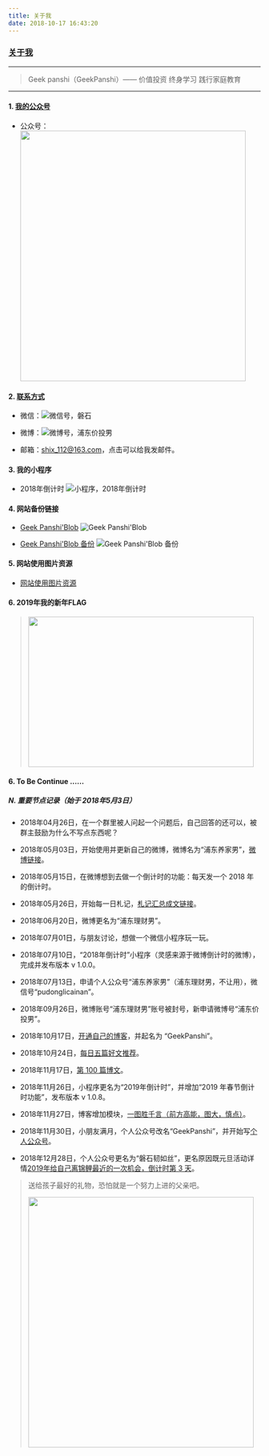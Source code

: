 ```yaml
---
title: 关于我
date: 2018-10-17 16:43:20
---
```


### [关于我](https://mp.weixin.qq.com/s/xxIkfGMFU7BaCeCJtdrtDg)

---
> Geek panshi（GeekPanshi）—— 价值投资 终身学习 践行家庭教育
---

#### 1. [我的公众号](https://mp.weixin.qq.com/s/xxIkfGMFU7BaCeCJtdrtDg)

* 公众号：<img src="https://i.imgur.com/juBKMkS.jpg" width="450" height="500" align=center></img>


#### 2. [联系方式](https://mp.weixin.qq.com/s/xxIkfGMFU7BaCeCJtdrtDg)

* 微信：![微信号，磐石](https://i.imgur.com/dx17wGO.png "微信号，磐石")

* 微博：![微博号，浦东价投男](https://i.imgur.com/Meqtw3h.png "微博号，浦东价投男")

* 邮箱：<a href="mailto:shix_112@163.com?subject=Geek panshi">shix_112@163.com，点击可以给我发邮件。</a>

#### 3. 我的小程序

* 2018年倒计时 ![小程序，2018年倒计时](https://i.imgur.com/Qlo5mNr.png, "小程序，2018年倒计时")

#### 4. 网站备份链接
* [Geek Panshi'Blob](https://geekpanshi.github.io/ "Geek Panshi'Blob https://www.geekpanshi.com/")
  ![Geek Panshi'Blob](https://i.imgur.com/yfsyqFk.png "Geek Panshi'Blob https://www.geekpanshi.com/")

* [Geek Panshi'Blob 备份](https://www.geekpanshi.com// "备份 - Geek Panshi'Blob https://www.geekpanshi.com/")
  ![Geek Panshi'Blob 备份](https://i.imgur.com/mfMfnTU.png "备份 - Geek Panshi'Blob https://www.geekpanshi.com/")

#### 5. 网站使用图片资源

* [网站使用图片资源](/images/ "网站使用图片资源")

#### 6. 2019年我的新年FLAG

> <img src="https://i.imgur.com/uZ7n0b7.jpg" width="450" height="300" align=center></img>

#### 6. To Be Continue ……

##### N. 重要节点记录（始于 2018年5月3日）

* 2018年04月26日，在一个群里被人问起一个问题后，自己回答的还可以，被群主鼓励为什么不写点东西呢？

* 2018年05月03日，开始使用并更新自己的微博，微博名为“浦东养家男”，[微博链接](https://weibo.com/u/6726260941)。

* 2018年05月15日，在微博想到去做一个倒计时的功能：每天发一个 2018 年的倒计时。

* 2018年05月26日，开始每一日札记，[札记汇总成文链接](/tags/札记汇总)。

* 2018年06月20日，微博更名为“浦东理财男”。

* 2018年07月01日，与朋友讨论，想做一个微信小程序玩一玩。

* 2018年07月10日，“2018年倒计时”小程序（灵感来源于微博倒计时的微博），完成并发布版本 v 1.0.0。

* 2018年07月13日，申请个人公众号“浦东养家男”（浦东理财男，不让用），微信号“pudonglicainan”。

* 2018年09月26日，微博账号“浦东理财男”账号被封号，新申请微博号“浦东价投男”。

* 2018年10月17日，[开通自己的博客](/)，并起名为 “GeekPanshi”。

* 2018年10月24日，[每日五篇好文推荐](/tags/美文推荐)。

* 2018年11月17日，[第 100 篇博文](/archives/f031a7e.html)。

* 2018年11月26日，小程序更名为“2019年倒计时”，并增加“2019 年春节倒计时功能”，发布版本 v 1.0.8。

* 2018年11月27日，博客增加模块，[一图胜千言（前方高能，图大，慎点）](/archives/ba320aa2.htmll)。

* 2018年11月30日，小朋友满月，个人公众号改名“GeekPanshi”，并开始写[个人公众号](https://mp.weixin.qq.com/s/xxIkfGMFU7BaCeCJtdrtDg)。

* 2018年12月28日，个人公众号更名为“磐石韧如丝”，更名原因既元旦活动详情[2019年给自己离锦鲤最近的一次机会，倒计时第 3 天](https://mp.weixin.qq.com/s/jIPKT-kw-RXCL0CZxE-qwg)。
> 送给孩子最好的礼物，恐怕就是一个努力上进的父亲吧。
>
> <img src="https://i.imgur.com/juBKMkS.jpg" width="450" height="500" align=center></img>


